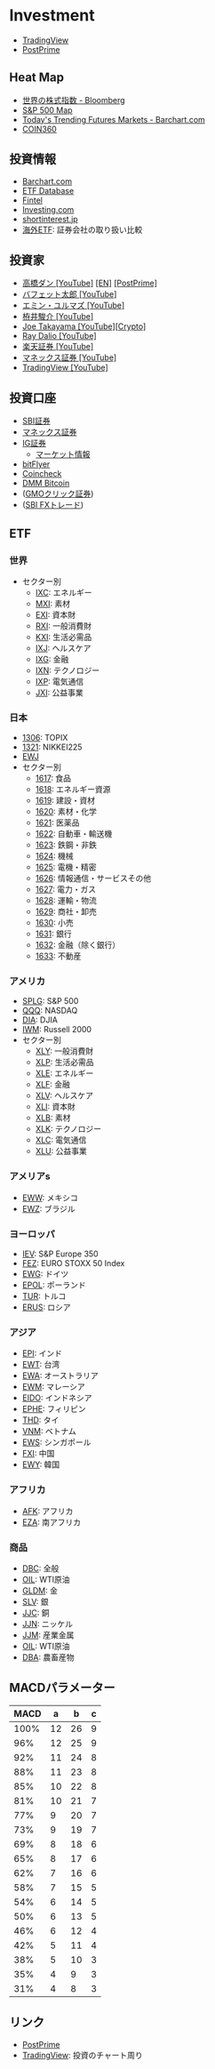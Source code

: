 # Investment
* [TradingView](https://jp.tradingview.com/chart/)
* [PostPrime](https://postprime.com)

## Heat Map
- [世界の株式指数 \- Bloomberg](https://www.bloomberg.co.jp/markets/stocks)
- [S&P 500 Map](https://finviz.com/map.ashx?t=sec)
- [Today's Trending Futures Markets \- Barchart\.com](https://www.barchart.com/futures/heat-map)
- [COIN360](https://coin360.com/)

## 投資情報
* [Barchart\.com](https://www.barchart.com/)
* [ETF Database](https://etfdb.com/)
* [Fintel](https://fintel.io/)
* [Investing\.com](https://jp.investing.com/)
* [shortinterest\.jp](https://shortinterest.jp/)
* [海外ETF](https://y-muen.github.io/compare-securities-firm/doc/foreign-etf.html): 証券会社の取り扱い比較

## 投資家
* [高橋ダン [YouTube]](https://www.youtube.com/c/DanTakahashiPostPrime/videos) [[EN]](https://www.youtube.com/c/DanTakahashi/videos) [[PostPrime]](https://postprime.com/dantakahashi)
* [バフェット太郎 [YouTube]](https://www.youtube.com/c/%E3%83%90%E3%83%95%E3%82%A7%E3%83%83%E3%83%88%E5%A4%AA%E9%83%8E%E3%81%AE%E6%8A%95%E8%B3%87%E3%83%81%E3%83%A3%E3%83%B3%E3%83%8D%E3%83%AB/videos)
* [エミン・ユルマズ [YouTube]](https://www.youtube.com/channel/UClDM5GP-nYn5gBvDryZDW9w/videos)
* [栫井駿介 [YouTube]](https://www.youtube.com/c/Tsubame1045/videos)
* [Joe Takayama [YouTube]](https://www.youtube.com/c/JoeTakayama/videos)[[Crypto]](https://www.youtube.com/channel/UChHDspjk1RSMWXe36OyV5rg/videos)
* [Ray Dalio [YouTube]](https://www.youtube.com/c/principlesbyraydalio/videos)
* [楽天証券 [YouTube]](https://www.youtube.com/user/RakutenSec/videos)
* [マネックス証券 [YouTube]](https://www.youtube.com/c/Monexondemand/videos)
* [TradingView [YouTube]](https://www.youtube.com/c/jpTradingView/videos)

## 投資口座
* [SBI証券](https://www.sbisec.co.jp/ETGate)
* [マネックス証券](https://www.monex.co.jp/)
* [IG証券](https://www.ig.com/jp)
  - [マーケット情報](https://www.ig.com/jp/ig-financial-markets)
* [bitFlyer](https://bitflyer.com/ja-jp/ex/Home)
* [Coincheck](https://coincheck.com/ja/exchange) 
* [DMM Bitcoin](https://bitcoin.dmm.com/)
* ([GMOクリック証券](https://www.click-sec.com/))
* ([SBI FXトレード](https://www.sbifxt.co.jp))

## ETF
### 世界
- セクター別
	- [IXC](https://jp.tradingview.com/chart/?symbol=IXC): エネルギー
	- [MXI](https://jp.tradingview.com/chart/?symbol=MXI): 素材
	- [EXI](https://jp.tradingview.com/chart/?symbol=EXI): 資本財
	- [RXI](https://jp.tradingview.com/chart/?symbol=RXI): 一般消費財
	- [KXI](https://jp.tradingview.com/chart/?symbol=KXI): 生活必需品
	- [IXJ](https://jp.tradingview.com/chart/?symbol=IXJ): ヘルスケア
	- [IXG](https://jp.tradingview.com/chart/?symbol=IXG): 金融
	- [IXN](https://jp.tradingview.com/chart/?symbol=IXN): テクノロジー
	- [IXP](https://jp.tradingview.com/chart/?symbol=IXP): 電気通信
	- [JXI](https://jp.tradingview.com/chart/?symbol=JXI): 公益事業

### 日本
- [1306](https://jp.tradingview.com/chart/?symbol=TSE:1306): TOPIX
- [1321](https://jp.tradingview.com/chart/?symbol=TSE:1321): NIKKEI225
- [EWJ](https://jp.tradingview.com/chart/?symbol=EWJ)
- セクター別
	- [1617](https://jp.tradingview.com/chart/?symbol=TSE:1617): 食品
	- [1618](https://jp.tradingview.com/chart/?symbol=TSE:1618): エネルギー資源
	- [1619](https://jp.tradingview.com/chart/?symbol=TSE:1619): 建設・資材
	- [1620](https://jp.tradingview.com/chart/?symbol=TSE:1620): 素材・化学
	- [1621](https://jp.tradingview.com/chart/?symbol=TSE:1621): 医薬品
	- [1622](https://jp.tradingview.com/chart/?symbol=TSE:1622): 自動車・輸送機
	- [1623](https://jp.tradingview.com/chart/?symbol=TSE:1623): 鉄鋼・非鉄
	- [1624](https://jp.tradingview.com/chart/?symbol=TSE:1624): 機械
	- [1625](https://jp.tradingview.com/chart/?symbol=TSE:1625): 電機・精密
	- [1626](https://jp.tradingview.com/chart/?symbol=TSE:1626): 情報通信・サービスその他
	- [1627](https://jp.tradingview.com/chart/?symbol=TSE:1627): 電力・ガス
	- [1628](https://jp.tradingview.com/chart/?symbol=TSE:1628): 運輸・物流
	- [1629](https://jp.tradingview.com/chart/?symbol=TSE:1629): 商社・卸売
	- [1630](https://jp.tradingview.com/chart/?symbol=TSE:1630): 小売
	- [1631](https://jp.tradingview.com/chart/?symbol=TSE:1631): 銀行
	- [1632](https://jp.tradingview.com/chart/?symbol=TSE:1632): 金融（除く銀行）
	- [1633](https://jp.tradingview.com/chart/?symbol=TSE:1633): 不動産

### アメリカ
- [SPLG](https://jp.tradingview.com/chart/?symbol=SPLG): S&P 500
- [QQQ](https://jp.tradingview.com/chart/?symbol=QQQ): NASDAQ
- [DIA](https://jp.tradingview.com/chart/?symbol=DIA): DJIA
- [IWM](https://jp.tradingview.com/chart/?symbol=IWM): Russell 2000
- セクター別
	- [XLY](https://jp.tradingview.com/chart/?symbol=XLY): 一般消費財
	- [XLP](https://jp.tradingview.com/chart/?symbol=XLP): 生活必需品
	- [XLE](https://jp.tradingview.com/chart/?symbol=XLE): エネルギー
	- [XLF](https://jp.tradingview.com/chart/?symbol=XLF): 金融
	- [XLV](https://jp.tradingview.com/chart/?symbol=XLV): ヘルスケア
	- [XLI](https://jp.tradingview.com/chart/?symbol=XLI): 資本財
	- [XLB](https://jp.tradingview.com/chart/?symbol=XLB): 素材
	- [XLK](https://jp.tradingview.com/chart/?symbol=XLK): テクノロジー
	- [XLC](https://jp.tradingview.com/chart/?symbol=XLC): 電気通信
	- [XLU](https://jp.tradingview.com/chart/?symbol=XLU): 公益事業

### アメリアs
- [EWW](https://jp.tradingview.com/chart/?symbol=EWW): メキシコ
- [EWZ](https://jp.tradingview.com/chart/?symbol=EWZ): ブラジル

### ヨーロッパ
- [IEV](https://jp.tradingview.com/chart/?symbol=IEV): S&P Europe 350
- [FEZ](https://jp.tradingview.com/chart/?symbol=FEZ): EURO STOXX 50 Index
- [EWG](https://jp.tradingview.com/chart/?symbol=EWG): ドイツ
- [EPOL](https://jp.tradingview.com/chart/?symbol=EPOL): ポーランド
- [TUR](https://jp.tradingview.com/chart/?symbol=TUR): トルコ
- [ERUS](https://jp.tradingview.com/chart/?symbol=ERUS): ロシア

### アジア
- [EPI](https://jp.tradingview.com/chart/?symbol=EPI): インド
- [EWT](https://jp.tradingview.com/chart/?symbol=EWT): 台湾
- [EWA](https://jp.tradingview.com/chart/?symbol=EWA): オーストラリア
- [EWM](https://jp.tradingview.com/chart/?symbol=EWM): マレーシア
- [EIDO](https://jp.tradingview.com/chart/?symbol=EIDO): インドネシア
- [EPHE](https://jp.tradingview.com/chart/?symbol=EPHE): フィリピン
- [THD](https://jp.tradingview.com/chart/?symbol=THD): タイ
- [VNM](https://jp.tradingview.com/chart/?symbol=VNM): ベトナム
- [EWS](https://jp.tradingview.com/chart/?symbol=EWS): シンガポール
- [FXI](https://jp.tradingview.com/chart/?symbol=FXI): 中国
- [EWY](https://jp.tradingview.com/chart/?symbol=EWY): 韓国

### アフリカ
- [AFK](https://jp.tradingview.com/chart/?symbol=AFK): アフリカ
- [EZA](https://jp.tradingview.com/chart/?symbol=EZA):  南アフリカ

### 商品
- [DBC](https://jp.tradingview.com/chart/?symbol=DBC): 全般
- [OIL](https://jp.tradingview.com/chart/?symbol=OIL): WTI原油
- [GLDM](https://jp.tradingview.com/chart/?symbol=GLDM): 金
- [SLV](https://jp.tradingview.com/chart/?symbol=SLV): 銀
- [JJC](https://jp.tradingview.com/chart/?symbol=JJC): 銅
- [JJN](https://jp.tradingview.com/chart/?symbol=JJN): ニッケル
- [JJM](https://jp.tradingview.com/chart/?symbol=JJM): 産業金属
- [OIL](https://jp.tradingview.com/chart/?symbol=AMEX:OIL): WTI原油
- [DBA](https://jp.tradingview.com/chart/?symbol=DBA): 農畜産物

## MACDパラメーター

  | MACD |  a  |  b  |  c  |
  | ---- | --- | --- | --- |
  | 100% | 12  | 26  | 9   |
  | 96%  | 12  | 25  | 9   |
  | 92%  | 11  | 24  | 8   |
  | 88%  | 11  | 23  | 8   |
  | 85%  | 10  | 22  | 8   |
  | 81%  | 10  | 21  | 7   |
  | 77%  | 9   | 20  | 7   |
  | 73%  | 9   | 19  | 7   |
  | 69%  | 8   | 18  | 6   |
  | 65%  | 8   | 17  | 6   |
  | 62%  | 7   | 16  | 6   |
  | 58%  | 7   | 15  | 5   |
  | 54%  | 6   | 14  | 5   |
  | 50%  | 6   | 13  | 5   |
  | 46%  | 6   | 12  | 4   |
  | 42%  | 5   | 11  | 4   |
  | 38%  | 5   | 10  | 3   |
  | 35%  | 4   | 9   | 3   |
  | 31%  | 4   | 8   | 3   |

## リンク
- [PostPrime](https://postprime.com/y_muen)
- [TradingView](https://jp.tradingview.com/u/y-muen): 投資のチャート周り
